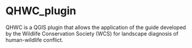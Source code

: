 # QHWC_plugin
QHWC is a QGIS plugin that allows the application of the guide developed by the Wildlife Conservation Society (WCS) for landscape diagnosis of human-wildlife conflict.
